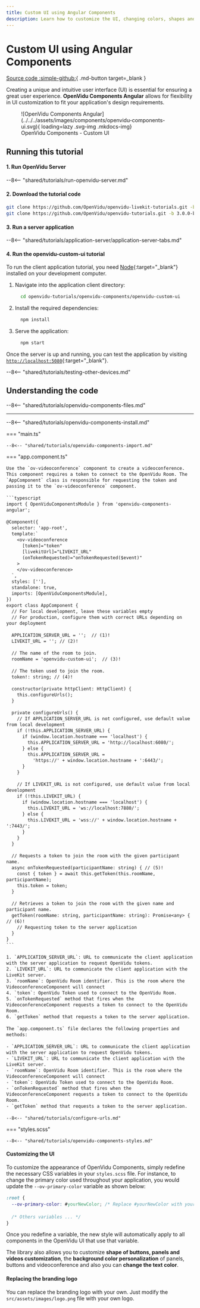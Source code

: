 ```yaml
---
title: Custom UI using Angular Components
description: Learn how to customize the UI, changing colors, shapes and add your branding logo using OpenVidu Angular Components.
---
```


# Custom UI using Angular Components

[Source code :simple-github:](https://github.com/OpenVidu/openvidu-tutorials/tree/3.0.0-beta3/openvidu-components-angular/openvidu-custom-ui){ .md-button target=\_blank }

Creating a unique and intuitive user interface (UI) is essential for ensuring a great user experience. **OpenVidu Components Angular** allows for flexibility in UI customization to fit your application's design requirements.


<figure markdown>
  ![OpenVidu Components Angular](../../../assets/images/components/openvidu-components-ui.svg){ loading=lazy .svg-img  .mkdocs-img}
  <figcaption>OpenVidu Components - Custom UI</figcaption>
</figure>


## Running this tutorial

#### 1. Run OpenVidu Server

--8<-- "shared/tutorials/run-openvidu-server.md"

#### 2. Download the tutorial code

```bash
git clone https://github.com/OpenVidu/openvidu-livekit-tutorials.git -b 3.0.0-beta3
git clone https://github.com/OpenVidu/openvidu-tutorials.git -b 3.0.0-beta3
```

#### 3. Run a server application

--8<-- "shared/tutorials/application-server/application-server-tabs.md"

#### 4. Run the openvidu-custom-ui tutorial

To run the client application tutorial, you need [Node](https://nodejs.org/en/download){:target="\_blank"} installed on your development computer.

1.  Navigate into the application client directory:

    ```bash
      cd openvidu-tutorials/openvidu-components/openvidu-custom-ui
    ```

2. Install the required dependencies:

    ```bash
      npm install
    ```

3. Serve the application:

    ```bash
      npm start
    ```

Once the server is up and running, you can test the application by visiting [`http://localhost:5080`](http://localhost:5080){:target="\_blank"}.

<!-- ![OpenVidu Angular Components - Custom UI](../../../assets/images/components/custom-ui.png){ loading=lazy } -->

--8<-- "shared/tutorials/testing-other-devices.md"

## Understanding the code

--8<-- "shared/tutorials/openvidu-components-files.md"


---


--8<-- "shared/tutorials/openvidu-components-install.md"

=== "main.ts"

    --8<-- "shared/tutorials/openvidu-components-import.md"

=== "app.component.ts"

    Use the `ov-videoconference` component to create a videoconference. This component requires a token to connect to the OpenVidu Room. The `AppComponent` class is responsible for requesting the token and passing it to the `ov-videoconference` component.

    ```typescript
    import { OpenViduComponentsModule } from 'openvidu-components-angular';

    @Component({
      selector: 'app-root',
      template:`
        <ov-videoconference
          [token]="token"
          [livekitUrl]="LIVEKIT_URL"
          (onTokenRequested)="onTokenRequested($event)"
        >
        </ov-videoconference>
      `,
      styles: [''],
      standalone: true,
      imports: [OpenViduComponentsModule],
    })
    export class AppComponent {
      // For local development, leave these variables empty
      // For production, configure them with correct URLs depending on your deployment

      APPLICATION_SERVER_URL = '';  // (1)!
      LIVEKIT_URL = ''; // (2)!

      // The name of the room to join.
      roomName = 'openvidu-custom-ui';  // (3)!

      // The token used to join the room.
      token!: string; // (4)!

      constructor(private httpClient: HttpClient) {
        this.configureUrls();
      }

      private configureUrls() {
        // If APPLICATION_SERVER_URL is not configured, use default value from local development
        if (!this.APPLICATION_SERVER_URL) {
          if (window.location.hostname === 'localhost') {
            this.APPLICATION_SERVER_URL = 'http://localhost:6080/';
          } else {
            this.APPLICATION_SERVER_URL =
              'https://' + window.location.hostname + ':6443/';
          }
        }

        // If LIVEKIT_URL is not configured, use default value from local development
        if (!this.LIVEKIT_URL) {
          if (window.location.hostname === 'localhost') {
            this.LIVEKIT_URL = 'ws://localhost:7880/';
          } else {
            this.LIVEKIT_URL = 'wss://' + window.location.hostname + ':7443/';
          }
        }
      }

      // Requests a token to join the room with the given participant name.
      async onTokenRequested(participantName: string) { // (5)!
        const { token } = await this.getToken(this.roomName, participantName);
        this.token = token;
      }

      // Retrieves a token to join the room with the given name and participant name.
      getToken(roomName: string, participantName: string): Promise<any> { // (6)!
        // Requesting token to the server application
      }
    }
    ```

    1. `APPLICATION_SERVER_URL`: URL to communicate the client application with the server application to request OpenVidu tokens.
    2. `LIVEKIT_URL`: URL to communicate the client application with the LiveKit server.
    3. `roomName`: OpenVidu Room identifier. This is the room where the VideoconferenceComponent will connect
    4. `token`: OpenVidu Token used to connect to the OpenVidu Room.
    5. `onTokenRequested` method that fires when the VideoconferenceComponent requests a token to connect to the OpenVidu Room.
    6. `getToken` method that requests a token to the server application.

    The `app.component.ts` file declares the following properties and methods:

    - `APPLICATION_SERVER_URL`: URL to communicate the client application with the server application to request OpenVidu tokens.
    - `LIVEKIT_URL`: URL to communicate the client application with the LiveKit server.
    - `roomName`: OpenVidu Room identifier. This is the room where the VideoconferenceComponent will connect
    - `token`: OpenVidu Token used to connect to the OpenVidu Room.
    - `onTokenRequested` method that fires when the VideoconferenceComponent requests a token to connect to the OpenVidu Room.
    - `getToken` method that requests a token to the server application.

    --8<-- "shared/tutorials/configure-urls.md"

=== "styles.scss"

    --8<-- "shared/tutorials/openvidu-components-styles.md"

#### Customizing the UI

To customize the appearance of OpenVidu Components, simply redefine the necessary CSS variables in your `styles.scss` file. For instance, to change the primary color used throughout your application, you would update the `--ov-primary-color` variable as shown below:


```css
:root {
  --ov-primary-color: #yourNewColor; /* Replace #yourNewColor with your chosen hex color code */

  /* Others variables ... */
}
```
Once you redefine a variable, the new style will automatically apply to all components in the OpenVidu UI that use that variable.

The library also allows you to customize **shape of buttons, panels and videos customization**, the **background color personalization** of panels, buttons and videoconference and also you can **change the text color**.

#### Replacing the branding logo

You can replace the branding logo with your own. Just modify the `src/assets/images/logo.png` file with your own logo.

<!-- ## Deploying openvidu-custom-ui

#### Build the docker image

Under the root project folder, you can see the `openvidu-components/docker/` directory. Here it is included all the required files yo make it possible the deployment with OpenVidu.

First of all, you will need to create the **openvidu-custom-ui** docker image. Under `openvidu-components/docker/` directory you will find the `create_image.sh` script. This script will create the docker image with the [openvidu-basic-node](application-server/openvidu-basic-node/) as application server and the static files.

```bash
./create_image.sh openvidu/openvidu-custom-ui-demo:X.Y.Z openvidu-custom-ui
```

The script needs two parameters:

1. The name of the docker image to create.
2. The name of the tutorial folder.

This script will create an image named `openvidu/openvidu-custom-ui-demo:X.Y.Z`. This name will be used in the next step.

#### Deploy the docker image

Time to deploy the docker image. You can follow the [Deploy OpenVidu based application with Docker](/deployment/deploying-openvidu-apps/#with-docker) guide for doing this. -->
